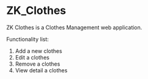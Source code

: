 # ZK_Clothes

ZK Clothes is a Clothes Management web application.

Functionality list:

1. Add a new clothes
2. Edit a clothes
3. Remove a clothes
4. View detail a clothes
